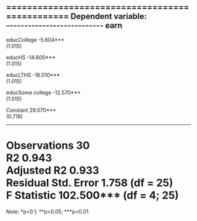 
===============================================
                        Dependent variable:    
                    ---------------------------
                               earn            
-----------------------------------------------
educCollege                  -5.604***         
                              (1.015)          
                                               
educHS                      -14.600***         
                              (1.015)          
                                               
educLTHS                    -18.010***         
                              (1.015)          
                                               
educSome college            -12.570***         
                              (1.015)          
                                               
Constant                     29.070***         
                              (0.718)          
                                               
-----------------------------------------------
Observations                    30             
R2                             0.943           
Adjusted R2                    0.933           
Residual Std. Error       1.758 (df = 25)      
F Statistic           102.500*** (df = 4; 25)  
===============================================
Note:               *p<0.1; **p<0.05; ***p<0.01
